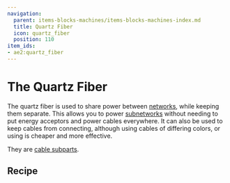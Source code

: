 ```yaml
---
navigation:
  parent: items-blocks-machines/items-blocks-machines-index.md
  title: Quartz Fiber
  icon: quartz_fiber
  position: 110
item_ids:
- ae2:quartz_fiber
---
```


# The Quartz Fiber

<GameScene zoom="8" background="transparent">
<ImportStructure src="../assets/assemblies/quartz_fiber.snbt" />
<IsometricCamera yaw="195" pitch="30" />
</GameScene>

The quartz fiber is used to share power between [networks](../ae2-mechanics/me-network-connections.md), while keeping them separate. This allows you to power
[subnetworks](../ae2-mechanics/subnetworks.md)
without needing to put energy acceptors and power cables everywhere. It can also be used to keep cables from connecting,
although using cables of differing colors, or using <ItemLink id="cable_anchor" /> is cheaper and more effective.

They are [cable subparts](../ae2-mechanics/cable-subparts.md).

## Recipe

<RecipeFor id="quartz_fiber" />
